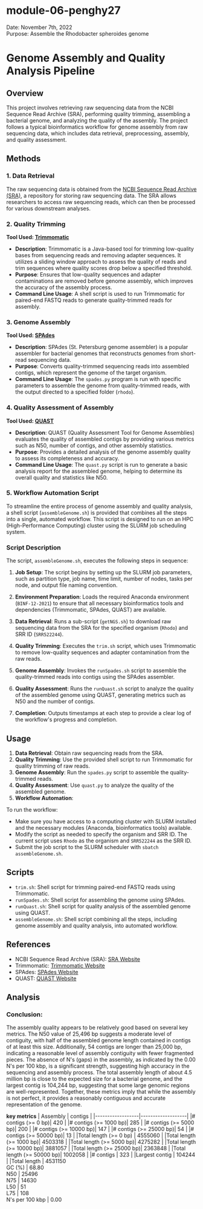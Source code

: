 # module-06-penghy27  
Date: November 7th, 2022  
Purpose: Assemble the Rhodobacter spheroides genome

# Genome Assembly and Quality Analysis Pipeline

## Overview

This project involves retrieving raw sequencing data from the NCBI Sequence Read Archive (SRA), performing quality trimming, assembling a bacterial genome, and analyzing the quality of the assembly. The project follows a typical bioinformatics workflow for genome assembly from raw sequencing data, which includes data retrieval, preprocessing, assembly, and quality assessment.

## Methods

### 1. Data Retrieval

The raw sequencing data is obtained from the [NCBI Sequence Read Archive (SRA)](https://www.ncbi.nlm.nih.gov/sra), a repository for storing raw sequencing data. The SRA allows researchers to access raw sequencing reads, which can then be processed for various downstream analyses.

### 2. Quality Trimming

**Tool Used: [Trimmomatic](http://www.usadellab.org/cms/?page=trimmomatic)**

- **Description**: Trimmomatic is a Java-based tool for trimming low-quality bases from sequencing reads and removing adapter sequences. It utilizes a sliding window approach to assess the quality of reads and trim sequences where quality scores drop below a specified threshold.
- **Purpose**: Ensures that low-quality sequences and adapter contaminations are removed before genome assembly, which improves the accuracy of the assembly process.
- **Command Line Usage**: A shell script is used to run Trimmomatic for paired-end FASTQ reads to generate quality-trimmed reads for assembly.

### 3. Genome Assembly

**Tool Used: [SPAdes](https://cab.spbu.ru/software/spades/)**

- **Description**: SPAdes (St. Petersburg genome assembler) is a popular assembler for bacterial genomes that reconstructs genomes from short-read sequencing data.
- **Purpose**: Converts quality-trimmed sequencing reads into assembled contigs, which represent the genome of the target organism.
- **Command Line Usage**: The `spades.py` program is run with specific parameters to assemble the genome from quality-trimmed reads, with the output directed to a specified folder (`rhodo`).

### 4. Quality Assessment of Assembly

**Tool Used: [QUAST](http://quast.sourceforge.net/)**

- **Description**: QUAST (Quality Assessment Tool for Genome Assemblies) evaluates the quality of assembled contigs by providing various metrics such as N50, number of contigs, and other assembly statistics.
- **Purpose**: Provides a detailed analysis of the genome assembly quality to assess its completeness and accuracy.
- **Command Line Usage**: The `quast.py` script is run to generate a basic analysis report for the assembled genome, helping to determine its overall quality and statistics like N50.

### 5. Workflow Automation Script

To streamline the entire process of genome assembly and quality analysis, a shell script (`assembleGenome.sh`) is provided that combines all the steps into a single, automated workflow. This script is designed to run on an HPC (High-Performance Computing) cluster using the SLURM job scheduling system.

### Script Description
The script, `assembleGenome.sh`, executes the following steps in sequence:

1. **Job Setup**: The script begins by setting up the SLURM job parameters, such as partition type, job name, time limit, number of nodes, tasks per node, and output file naming convention.
   
2. **Environment Preparation**: Loads the required Anaconda environment (`BINF-12-2021`) to ensure that all necessary bioinformatics tools and dependencies (Trimmomatic, SPAdes, QUAST) are available.

3. **Data Retrieval**: Runs a sub-script (`getNGS.sh`) to download raw sequencing data from the SRA for the specified organism (`Rhodo`) and SRR ID (`SRR522244`).

4. **Quality Trimming**: Executes the `trim.sh` script, which uses Trimmomatic to remove low-quality sequences and adapter contamination from the raw reads.

5. **Genome Assembly**: Invokes the `runSpades.sh` script to assemble the quality-trimmed reads into contigs using the SPAdes assembler.

6. **Quality Assessment**: Runs the `runQuast.sh` script to analyze the quality of the assembled genome using QUAST, generating metrics such as N50 and the number of contigs.

7. **Completion**: Outputs timestamps at each step to provide a clear log of the workflow's progress and completion.



## Usage

1. **Data Retrieval**: Obtain raw sequencing reads from the SRA.
2. **Quality Trimming**: Use the provided shell script to run Trimmomatic for quality trimming of raw reads.
3. **Genome Assembly**: Run the `spades.py` script to assemble the quality-trimmed reads.
4. **Quality Assessment**: Use `quast.py` to analyze the quality of the assembled genome.
5. **Workflow Automation**:

To run the workflow:

- Make sure you have access to a computing cluster with SLURM installed and the necessary modules (Anaconda, bioinformatics tools) available.
- Modify the script as needed to specify the organism and SRR ID. The current script uses `Rhodo` as the organism and `SRR522244` as the SRR ID.
- Submit the job script to the SLURM scheduler with `sbatch assembleGenome.sh`.


## Scripts

- `trim.sh`: Shell script for trimming paired-end FASTQ reads using Trimmomatic.
- `runSpades.sh`: Shell script for assembling the genome using SPAdes.
- `runQuast.sh`: Shell script for quality analysis of the assembled genome using QUAST.
- `assembleGenome.sh`: Shell script combining all the steps, including genome assembly and quality analysis, into automated workflow.

## References

- NCBI Sequence Read Archive (SRA): [SRA Website](https://www.ncbi.nlm.nih.gov/sra)
- Trimmomatic: [Trimmomatic Website](http://www.usadellab.org/cms/?page=trimmomatic)
- SPAdes: [SPAdes Website](https://ablab.github.io/spades/)
- QUAST: [QUAST Website](http://quast.sourceforge.net/)

## Analysis
### Conclusion:
The assembly quality appears to be relatively good based on several key metrics. The N50 value of 25,496 bp suggests a moderate level of contiguity, with half of the assembled genome length contained in contigs of at least this size. Additionally, 54 contigs are longer than 25,000 bp, indicating a reasonable level of assembly contiguity with fewer fragmented pieces. The absence of N's (gaps) in the assembly, as indicated by the 0.00 N's per 100 kbp, is a significant strength, suggesting high accuracy in the sequencing and assembly process. The total assembly length of about 4.5 million bp is close to the expected size for a bacterial genome, and the largest contig is 104,244 bp, suggesting that some large genomic regions are well-represented. Together, these metrics imply that while the assembly is not perfect, it provides a reasonably contiguous and accurate representation of the genome.

 

**key metrics**
| Assembly         |           contigs |
|------------------|-------------------|
|# contigs (>= 0 bp)|         420      |
|# contigs (>= 1000 bp)|      285      |
|# contigs (>= 5000 bp)|      200      |
|# contigs (>= 10000 bp)|     147      |
|# contigs (>= 25000 bp)|     54       |
|# contigs (>= 50000 bp)|     13       |
|Total length (>= 0 bp) |     4555060  |
|Total length (>= 1000 bp)|   4503318  |
|Total length (>= 5000 bp)|   4275282  |
|Total length (>= 10000 bp)|  3881057  |
|Total length (>= 25000 bp)|  2363848  |
|Total length (>= 50000 bp)|  1002058  |
|# contigs |                  323      |
|Largest contig |              104244  |
|Total length   |             4531150  
GC (%)          |            68.80  
N50             |            25496  
N75             |            14630  
L50             |            51  
L75             |            108  
N's per 100 kbp |          0.00
